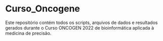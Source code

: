 # Curso_Oncogene
Este repositório contém todos os scripts, arquivos de dados e resultados gerados durante o Curso ONCOGEN 2022 de bioinformática aplicada à medicina de precisão.
